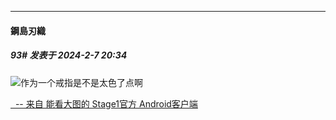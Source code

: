
*****

####  鋼島刃織  
##### 93#       发表于 2024-2-7 20:34

<img src="https://static.saraba1st.com/image/smiley/face2017/067.png" referrerpolicy="no-referrer">作为一个戒指是不是太色了点啊

[  -- 来自 能看大图的 Stage1官方 Android客户端](https://www.coolapk.com/apk/140634)

